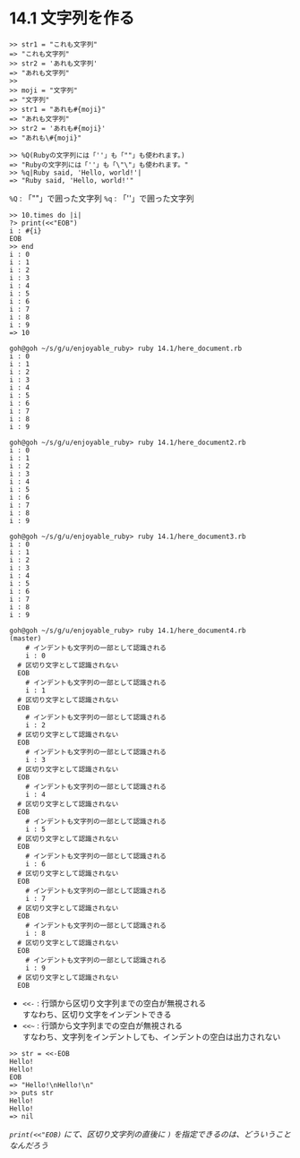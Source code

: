 # 14.1 文字列を作る

```
>> str1 = "これも文字列"
=> "これも文字列"
>> str2 = 'あれも文字列'
=> "あれも文字列"
>> 
>> moji = "文字列"
=> "文字列"
>> str1 = "あれも#{moji}"
=> "あれも文字列"
>> str2 = 'あれも#{moji}'
=> "あれも\#{moji}"
```

```
>> %Q(Rubyの文字列には「''」も「""」も使われます。)
=> "Rubyの文字列には「''」も「\"\"」も使われます。"
>> %q|Ruby said, 'Hello, world!'|
=> "Ruby said, 'Hello, world!'"
```

`%Q` : 「""」で囲った文字列
`%q` : 「''」で囲った文字列

```
>> 10.times do |i|
?> print(<<"EOB")
i : #{i}
EOB
>> end
i : 0
i : 1
i : 2
i : 3
i : 4
i : 5
i : 6
i : 7
i : 8
i : 9
=> 10
```

```
goh@goh ~/s/g/u/enjoyable_ruby> ruby 14.1/here_document.rb
i : 0
i : 1
i : 2
i : 3
i : 4
i : 5
i : 6
i : 7
i : 8
i : 9
```

```
goh@goh ~/s/g/u/enjoyable_ruby> ruby 14.1/here_document2.rb
i : 0
i : 1
i : 2
i : 3
i : 4
i : 5
i : 6
i : 7
i : 8
i : 9
```

```
goh@goh ~/s/g/u/enjoyable_ruby> ruby 14.1/here_document3.rb
i : 0
i : 1
i : 2
i : 3
i : 4
i : 5
i : 6
i : 7
i : 8
i : 9
```

```
goh@goh ~/s/g/u/enjoyable_ruby> ruby 14.1/here_document4.rb                                                                                                                                                                           (master)
    # インデントも文字列の一部として認識される
    i : 0
  # 区切り文字として認識されない
  EOB
    # インデントも文字列の一部として認識される
    i : 1
  # 区切り文字として認識されない
  EOB
    # インデントも文字列の一部として認識される
    i : 2
  # 区切り文字として認識されない
  EOB
    # インデントも文字列の一部として認識される
    i : 3
  # 区切り文字として認識されない
  EOB
    # インデントも文字列の一部として認識される
    i : 4
  # 区切り文字として認識されない
  EOB
    # インデントも文字列の一部として認識される
    i : 5
  # 区切り文字として認識されない
  EOB
    # インデントも文字列の一部として認識される
    i : 6
  # 区切り文字として認識されない
  EOB
    # インデントも文字列の一部として認識される
    i : 7
  # 区切り文字として認識されない
  EOB
    # インデントも文字列の一部として認識される
    i : 8
  # 区切り文字として認識されない
  EOB
    # インデントも文字列の一部として認識される
    i : 9
  # 区切り文字として認識されない
  EOB
```

- `<<-` : 行頭から区切り文字列までの空白が無視される  
    すなわち、区切り文字をインデントできる
- `<<~` : 行頭から文字列までの空白が無視される  
    すなわち、文字列をインデントしても、インデントの空白は出力されない

```
>> str = <<-EOB
Hello!
Hello!
EOB
=> "Hello!\nHello!\n"
>> puts str
Hello!
Hello!
=> nil
```

*`print(<<"EOB)` にて、区切り文字列の直後に `)` を指定できるのは、どういうことなんだろう*

